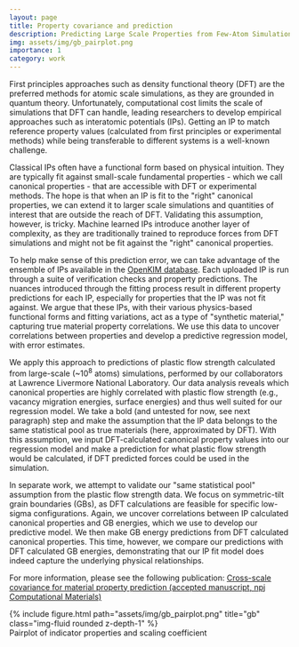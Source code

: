 ```yaml
---
layout: page
title: Property covariance and prediction
description: Predicting Large Scale Properties from Few-Atom Simulations
img: assets/img/gb_pairplot.png
importance: 1
category: work
---
```


First principles approaches such as density functional theory (DFT) are the preferred methods for atomic scale simulations, as they are grounded in quantum theory.
Unfortunately, computational cost limits the scale of simulations that DFT can handle, leading researchers to develop empirical approaches such as interatomic potentials (IPs).
Getting an IP to match reference property values (calculated from first principles or experimental methods) while being transferable to different systems is a well-known challenge.

Classical IPs often have a functional form based on physical intuition.
They are typically fit against small-scale fundamental properties - which we call canonical properties - that are accessible with DFT or experimental methods. 
The hope is that when an IP is fit to the "right" canonical properties, we can extend it to larger scale simulations and quantities of interest that are outside the reach of DFT.
Validating this assumption, however, is tricky.
Machine learned IPs introduce another layer of complexity, as they are traditionally trained to reproduce forces from DFT simulations and might not be fit against the "right" canonical properties.

To help make sense of this prediction error, we can take advantage of the ensemble of IPs available in the [OpenKIM database](https://openkim.org/).
Each uploaded IP is run through a suite of verification checks and property predictions.
The nuances introduced through the fitting process result in different property predictions for each IP, especially for properties that the IP was not fit against.
We argue that these IPs, with their various physics-based functional forms and fitting variations, act as a type of "synthetic material," capturing true material property correlations. 
We use this data to uncover correlations between properties and develop a predictive regression model, with error estimates.

We apply this approach to predictions of plastic flow strength calculated from large-scale (~10<sup>8</sup> atoms) simulations, performed by our collaborators at Lawrence Livermore National Laboratory.
Our data analysis reveals which canonical properties are highly correlated with plastic flow strength (e.g., vacancy migration energies, surface energies) and thus well suited for our regression model.
We take a bold (and untested for now, see next paragraph) step and make the assumption that the IP data belongs to the same statistical pool as true materials (here, approximated by DFT).
With this assumption, we input DFT-calculated canonical property values into our regression model and make a prediction for what plastic flow strength would be calculated, if DFT predicted forces could be used in the simulation.

In separate work, we attempt to validate our "same statistical pool" assumption from the plastic flow strength data.
We focus on symmetric-tilt grain boundaries (GBs), as DFT calculations are feasible for specific low-sigma configurations.
Again, we uncover correlations between IP calculated canonical properties and GB energies, which we use to develop our predictive model.
We then make GB energy predictions from DFT calculated canonical properties.
This time, however, we compare our predictions with DFT calculated GB energies, demonstrating that our IP fit model does indeed capture the underlying physical relationships.

For more information, please see the following publication: [Cross-scale covariance for material property prediction (accepted manuscript, npj Computational Materials)](https://arxiv.org/abs/2406.05146)

<div class="row">
    <div class="col-sm mt-3 mt-md-0">
        {% include figure.html path="assets/img/gb_pairplot.png" title="gb" class="img-fluid rounded z-depth-1" %}
    </div>
</div>
<div class="caption">
    Pairplot of indicator properties and scaling coefficient
</div>
